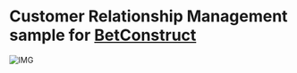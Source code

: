 # Customer Relationship Management sample for [BetConstruct](https://github.com/BetConstruct)
![IMG](http://www.microsoftinsider.es/wp-content/uploads/2015/06/CRM.jpg)
